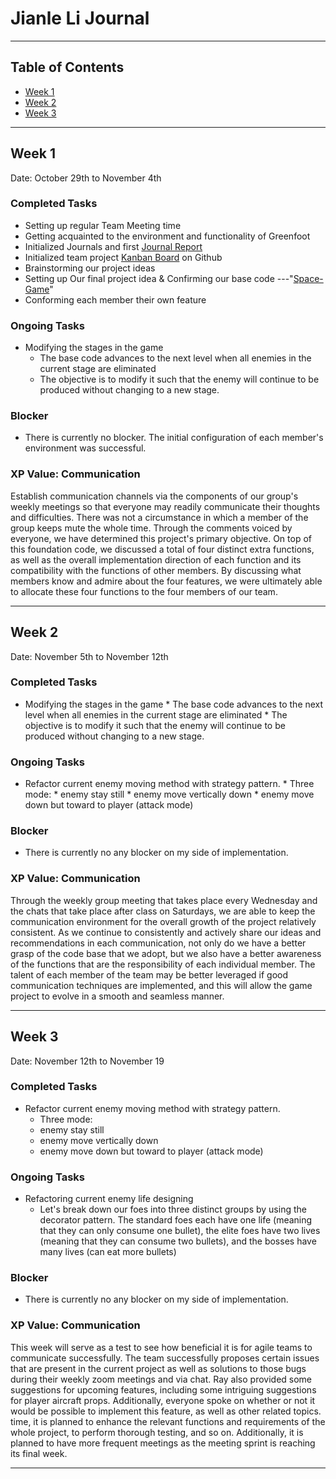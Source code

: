 # Jianle Li Journal

---
## Table of Contents
- [Week 1](#Week-1)
- [Week 2](#Week-2)
- [Week 3](#Week-3)
---
## Week 1 
Date: October 29th to November 4th

### Completed Tasks 
* Setting up regular Team Meeting time
* Getting acquainted to the environment and functionality of Greenfoot
* Initialized Journals and first [Journal Report](https://github.com/nguyensjsu/fa22-202-fantastic-four/blob/main/individual_journals/jianle_li_journal.md)
* Initialized team project [Kanban Board](https://github.com/orgs/nguyensjsu/projects/16/views/1) on Github
* Brainstorming our project ideas
* Setting up Our final project idea & Confirming our base code ---"[Space-Game](https://www.greenfoot.org/scenarios/25287)"
* Conforming each member their own feature
### Ongoing Tasks
* Modifying the stages in the game
    * The base code advances to the next level when all enemies in the current stage are eliminated
    * The objective is to modify it such that the enemy will continue to be produced without changing to a new stage.
### Blocker
* There is currently no blocker. The initial configuration of each member's environment was successful.

### XP Value: Communication
Establish communication channels via the components of our group's weekly meetings so that everyone may readily communicate their thoughts and difficulties. 
There was not a circumstance in which a member of the group keeps mute the whole time. 
Through the comments voiced by everyone, we have determined this project's primary objective. 
On top of this foundation code, we discussed a total of four distinct extra functions, as well as the overall implementation direction of each function and its compatibility with the functions of other members. 
By discussing what members know and admire about the four features, we were ultimately able to allocate these four functions to the four members of our team.


---
## Week 2
Date: November 5th to November 12th

### Completed Tasks 
* Modifying the stages in the game
      * The base code advances to the next level when all enemies in the current stage are eliminated
      * The objective is to modify it such that the enemy will continue to be produced without changing to a new stage.

### Ongoing Tasks
* Refactor current enemy moving method with strategy pattern.
      * Three mode:
         * enemy stay still
         * enemy move vertically down
         * enemy move down but toward to player (attack mode)  

### Blocker
* There is currently no any blocker on my side of implementation.

### XP Value: Communication
Through the weekly group meeting that takes place every Wednesday and the chats that take place after class on Saturdays, we are able to keep the communication environment for the overall growth of the project relatively consistent. As we continue to consistently and actively share our ideas and recommendations in each communication, not only do we have a better grasp of the code base that we adopt, but we also have a better awareness of the functions that are the responsibility of each individual member. The talent of each member of the team may be better leveraged if good communication techniques are implemented, and this will allow the game project to evolve in a smooth and seamless manner.


---
## Week 3
Date: November 12th to November 19

### Completed Tasks
* Refactor current enemy moving method with strategy pattern.
  * Three mode:
  * enemy stay still
  * enemy move vertically down
  * enemy move down but toward to player (attack mode)

### Ongoing Tasks
* Refactoring current enemy life designing
  * Let's break down our foes into three distinct groups by using the decorator pattern. The standard foes each have one life (meaning that they can only consume one bullet), the elite foes have two lives (meaning that they can consume two bullets), and the bosses have many lives (can eat more bullets)

### Blocker
* There is currently no any blocker on my side of implementation.

### XP Value: Communication
This week will serve as a test to see how beneficial it is for agile teams to communicate successfully. The team successfully proposes certain issues that are present in the current project as well as solutions to those bugs during their weekly zoom meetings and via chat. Ray also provided some suggestions for upcoming features, including some intriguing suggestions for player aircraft props. Additionally, everyone spoke on whether or not it would be possible to implement this feature, as well as other related topics. time, it is planned to enhance the relevant functions and requirements of the whole project, to perform thorough testing, and so on. Additionally, it is planned to have more frequent meetings as the meeting sprint is reaching its final week.

---

